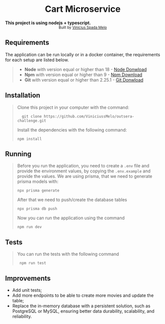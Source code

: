<div align="center">
  <h1>Cart Microservice</h1>
</div>
<div>
  <strong>This project is using nodejs + typescript.</strong>
</div>

<div align="center">
  <sub>Built by
  <a href="https://www.linkedin.com/in/vinicius-spada-melo/">Vinicius Spada Melo</a>
</div>

## Requirements
The application can be run locally or in a docker container, the requirements for each setup are listed below.

> - **Node** with version equal or higher than 18 - [Node Donwload](https://nodejs.org/pt-br/download/)
> - **Npm** with version equal or higher than 9 - [Npm Download](https://www.npmjs.com/package/download)
> - **Git** with version equal or higher than 2.25.1 - [Git Donwload](https://git-scm.com/downloads)

## Installation
> Clone this project in your computer with the command:
> ```
> 	git clone https://github.com/ViniciussMelo/outsera-challenge.git
> ```
> Install the dependencies with the following command:
> ```
> npm install
> ```

## Running
> Before you run the application, you need to create a ```.env``` file and provide the environment values, by copying the ```.env.example``` and provide the values.
> We are using prisma, that we need to generate prisma models with:
>
> ```
> npx prisma generate
> ```
> After that we need to push/create the database tables
>
> ```
> npx prisma db push
> ```
> Now you can run the application using the command
>
> ```
> npm run dev
> ```

## Tests
> You can run the tests with the following command
>
> ```
>  npm run test
> ```

## Improvements
- Add unit tests;
- Add more endpoints to be able to create more movies and update the table;
- Replace the in-memory database with a persistent solution, such as PostgreSQL or MySQL, ensuring better data durability, scalability, and reliability.